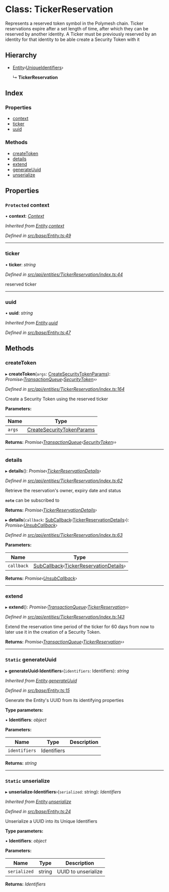 # Class: TickerReservation

Represents a reserved token symbol in the Polymesh chain. Ticker reservations expire
after a set length of time, after which they can be reserved by another identity.
A Ticker must be previously reserved by an identity for that identity to be able create a Security Token with it

## Hierarchy

* [Entity](_src_base_entity_.entity.md)‹[UniqueIdentifiers](../interfaces/_src_api_entities_tickerreservation_index_.uniqueidentifiers.md)›

  ↳ **TickerReservation**

## Index

### Properties

* [context](_src_api_entities_tickerreservation_index_.tickerreservation.md#protected-context)
* [ticker](_src_api_entities_tickerreservation_index_.tickerreservation.md#ticker)
* [uuid](_src_api_entities_tickerreservation_index_.tickerreservation.md#uuid)

### Methods

* [createToken](_src_api_entities_tickerreservation_index_.tickerreservation.md#createtoken)
* [details](_src_api_entities_tickerreservation_index_.tickerreservation.md#details)
* [extend](_src_api_entities_tickerreservation_index_.tickerreservation.md#extend)
* [generateUuid](_src_api_entities_tickerreservation_index_.tickerreservation.md#static-generateuuid)
* [unserialize](_src_api_entities_tickerreservation_index_.tickerreservation.md#static-unserialize)

## Properties

### `Protected` context

• **context**: *[Context](_src_context_index_.context.md)*

*Inherited from [Entity](_src_base_entity_.entity.md).[context](_src_base_entity_.entity.md#protected-context)*

*Defined in [src/base/Entity.ts:49](https://github.com/PolymathNetwork/polymesh-sdk/blob/2aa4a44/src/base/Entity.ts#L49)*

___

###  ticker

• **ticker**: *string*

*Defined in [src/api/entities/TickerReservation/index.ts:44](https://github.com/PolymathNetwork/polymesh-sdk/blob/2aa4a44/src/api/entities/TickerReservation/index.ts#L44)*

reserved ticker

___

###  uuid

• **uuid**: *string*

*Inherited from [Entity](_src_base_entity_.entity.md).[uuid](_src_base_entity_.entity.md#uuid)*

*Defined in [src/base/Entity.ts:47](https://github.com/PolymathNetwork/polymesh-sdk/blob/2aa4a44/src/base/Entity.ts#L47)*

## Methods

###  createToken

▸ **createToken**(`args`: [CreateSecurityTokenParams](../interfaces/_src_api_procedures_createsecuritytoken_.createsecuritytokenparams.md)): *Promise‹[TransactionQueue](_src_base_transactionqueue_.transactionqueue.md)‹[SecurityToken](_src_api_entities_securitytoken_index_.securitytoken.md)››*

*Defined in [src/api/entities/TickerReservation/index.ts:164](https://github.com/PolymathNetwork/polymesh-sdk/blob/2aa4a44/src/api/entities/TickerReservation/index.ts#L164)*

Create a Security Token using the reserved ticker

**Parameters:**

Name | Type |
------ | ------ |
`args` | [CreateSecurityTokenParams](../interfaces/_src_api_procedures_createsecuritytoken_.createsecuritytokenparams.md) |

**Returns:** *Promise‹[TransactionQueue](_src_base_transactionqueue_.transactionqueue.md)‹[SecurityToken](_src_api_entities_securitytoken_index_.securitytoken.md)››*

___

###  details

▸ **details**(): *Promise‹[TickerReservationDetails](../interfaces/_src_api_entities_tickerreservation_types_.tickerreservationdetails.md)›*

*Defined in [src/api/entities/TickerReservation/index.ts:62](https://github.com/PolymathNetwork/polymesh-sdk/blob/2aa4a44/src/api/entities/TickerReservation/index.ts#L62)*

Retrieve the reservation's owner, expiry date and status

**`note`** can be subscribed to

**Returns:** *Promise‹[TickerReservationDetails](../interfaces/_src_api_entities_tickerreservation_types_.tickerreservationdetails.md)›*

▸ **details**(`callback`: [SubCallback](../modules/_src_types_index_.md#subcallback)‹[TickerReservationDetails](../interfaces/_src_api_entities_tickerreservation_types_.tickerreservationdetails.md)›): *Promise‹[UnsubCallback](../modules/_src_types_index_.md#unsubcallback)›*

*Defined in [src/api/entities/TickerReservation/index.ts:63](https://github.com/PolymathNetwork/polymesh-sdk/blob/2aa4a44/src/api/entities/TickerReservation/index.ts#L63)*

**Parameters:**

Name | Type |
------ | ------ |
`callback` | [SubCallback](../modules/_src_types_index_.md#subcallback)‹[TickerReservationDetails](../interfaces/_src_api_entities_tickerreservation_types_.tickerreservationdetails.md)› |

**Returns:** *Promise‹[UnsubCallback](../modules/_src_types_index_.md#unsubcallback)›*

___

###  extend

▸ **extend**(): *Promise‹[TransactionQueue](_src_base_transactionqueue_.transactionqueue.md)‹[TickerReservation](_src_api_entities_tickerreservation_index_.tickerreservation.md)››*

*Defined in [src/api/entities/TickerReservation/index.ts:143](https://github.com/PolymathNetwork/polymesh-sdk/blob/2aa4a44/src/api/entities/TickerReservation/index.ts#L143)*

Extend the reservation time period of the ticker for 60 days from now
to later use it in the creation of a Security Token.

**Returns:** *Promise‹[TransactionQueue](_src_base_transactionqueue_.transactionqueue.md)‹[TickerReservation](_src_api_entities_tickerreservation_index_.tickerreservation.md)››*

___

### `Static` generateUuid

▸ **generateUuid**‹**Identifiers**›(`identifiers`: Identifiers): *string*

*Inherited from [Entity](_src_base_entity_.entity.md).[generateUuid](_src_base_entity_.entity.md#static-generateuuid)*

*Defined in [src/base/Entity.ts:15](https://github.com/PolymathNetwork/polymesh-sdk/blob/2aa4a44/src/base/Entity.ts#L15)*

Generate the Entity's UUID from its identifying properties

**Type parameters:**

▪ **Identifiers**: *object*

**Parameters:**

Name | Type | Description |
------ | ------ | ------ |
`identifiers` | Identifiers |   |

**Returns:** *string*

___

### `Static` unserialize

▸ **unserialize**‹**Identifiers**›(`serialized`: string): *Identifiers*

*Inherited from [Entity](_src_base_entity_.entity.md).[unserialize](_src_base_entity_.entity.md#static-unserialize)*

*Defined in [src/base/Entity.ts:24](https://github.com/PolymathNetwork/polymesh-sdk/blob/2aa4a44/src/base/Entity.ts#L24)*

Unserialize a UUID into its Unique Identifiers

**Type parameters:**

▪ **Identifiers**: *object*

**Parameters:**

Name | Type | Description |
------ | ------ | ------ |
`serialized` | string | UUID to unserialize  |

**Returns:** *Identifiers*
